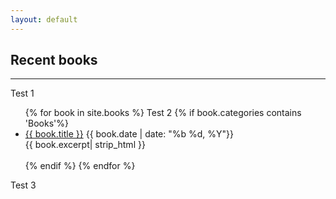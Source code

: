 ```yaml
---
layout: default
---
```

## Recent books
- - -
Test 1
<ul>
{% for book in site.books %}
Test 2
	{% if book.categories contains 'Books'%}
		<li>
		<a href="{{ book.url }}">{{ book.title }}</a> <tab></tab>{{ book.date | date: "%b %d, %Y"}}
		<br>
		{{ book.excerpt| strip_html }}
		<br><br>
		</li>
	{% endif %}
{% endfor %}
</ul>

Test 3
